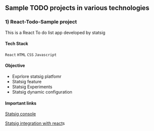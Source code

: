 ## Sample TODO projects in various technologies

### 1) React-Todo-Sample project

This is a React To do list app developed by statsig

 #### Tech Stack

  `React` `HTML` `CSS` `Javascript`

 #### Objective

  - Exprlore statsig platfomr
  - Statsig feature
  - Statsig Experiments
  - Statsig dynamic configuration

  #### Important links
[Statsig console](console.statsig.com)

[Statsig integration with react](https://docs.statsig.com/client/reactSDK)s
